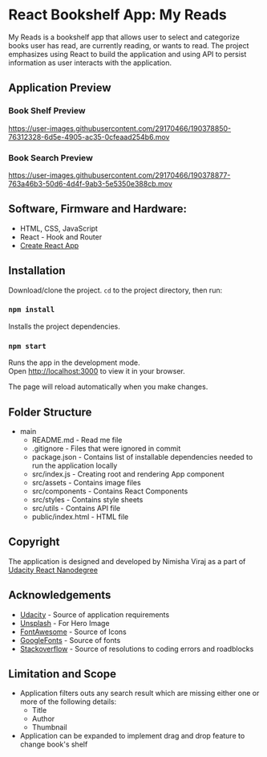 # React Bookshelf App: My Reads

My Reads is a bookshelf app that allows user to select and categorize books user has read, are currently reading, or wants to read. The project emphasizes using React to build the application and using API to persist information as user interacts with the application.

## Application Preview

### Book Shelf Preview

https://user-images.githubusercontent.com/29170466/190378850-76312328-6d5e-4905-ac35-0cfeaad254b6.mov

### Book Search Preview

https://user-images.githubusercontent.com/29170466/190378877-763a46b3-50d6-4d4f-9ab3-5e5350e388cb.mov

## Software, Firmware and Hardware:

* HTML, CSS, JavaScript
* React - Hook and Router
* [Create React App](https://github.com/facebook/create-react-app)

## Installation

Download/clone the project. `cd` to the project directory, then run:

### `npm install`

Installs the project dependencies.

### `npm start`

Runs the app in the development mode.\
Open [http://localhost:3000](http://localhost:3000) to view it in your browser.

The page will reload automatically when you make changes.

## Folder Structure

* main
  * README.md - Read me file
  * .gitignore - Files that were ignored in commit
  * package.json - Contains list of installable dependencies needed to run the application locally
  * src/index.js - Creating root and rendering App component
  * src/assets - Contains image files
  * src/components - Contains React Components
  * src/styles - Contains style sheets
  * src/utils - Contains API file
  * public/index.html - HTML file

## Copyright

The application is designed and developed by Nimisha Viraj as a part of [Udacity React Nanodegree](https://www.udacity.com/)

## Acknowledgements

* [Udacity](https://udacity.com) - Source of application requirements
* [Unsplash](https://unsplash.com/) - For Hero Image
* [FontAwesome](https://fontawesome.com/) - Source of Icons
* [GoogleFonts](https://fonts.google.com/) - Source of fonts
* [Stackoverflow](https://stackoverflow.com/) - Source of resolutions to coding errors and roadblocks

## Limitation and Scope

* Application filters outs any search result which are missing either one or more of the following details:
  * Title
  * Author
  * Thumbnail
* Application can be expanded to implement drag and drop feature to change book's shelf
